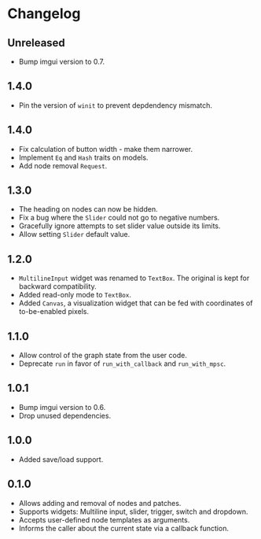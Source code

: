 # Changelog

## Unreleased

* Bump imgui version to 0.7.

## 1.4.0

* Pin the version of `winit` to prevent depdendency mismatch.

## 1.4.0

* Fix calculation of button width - make them narrower.
* Implement `Eq` and `Hash` traits on models.
* Add node removal `Request`.

## 1.3.0

* The heading on nodes can now be hidden.
* Fix a bug where the `Slider` could not go to negative numbers.
* Gracefully ignore attempts to set slider value outside its limits.
* Allow setting `Slider` default value.

## 1.2.0

* `MultilineInput` widget was renamed to `TextBox`. The original is kept for
  backward compatibility.
* Added read-only mode to `TextBox`.
* Added `Canvas`, a visualization widget that can be fed with coordinates of
  to-be-enabled pixels.

## 1.1.0

* Allow control of the graph state from the user code.
* Deprecate `run` in favor of `run_with_callback` and `run_with_mpsc`.

## 1.0.1

* Bump imgui version to 0.6.
* Drop unused dependencies.

## 1.0.0

* Added save/load support.

## 0.1.0

* Allows adding and removal of nodes and patches.
* Supports widgets: Multiline input, slider, trigger, switch and dropdown.
* Accepts user-defined node templates as arguments.
* Informs the caller about the current state via a callback function.

